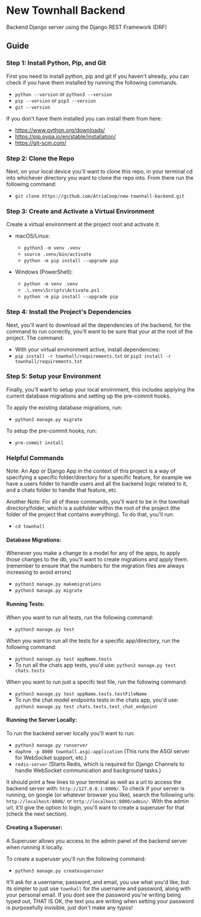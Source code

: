 # New Townhall Backend

Backend Django server using the Django REST Framework (DRF)

## Guide

### Step 1: Install Python, Pip, and Git

First you need to install python, pip and git if you haven't already, you can check if you have them installed by running the following commands.

- `python --version` or `python3 --version`
- `pip --version` or `pip3 --version`
- `git --version`

If you don't have them installed you can install them from here:
- https://www.python.org/downloads/
- https://pip.pypa.io/en/stable/installation/
- https://git-scm.com/

### Step 2: Clone the Repo

Next, on your local device you'll want to clone this repo, in your terminal cd into whichever directory you want to clone the repo into. From there run the following command:

- `git clone https://github.com/AtriaCoop/new-townhall-backend.git`

### Step 3: Create and Activate a Virtual Environment

Create a virtual environment at the project root and activate it:

- macOS/Linux:
  - `python3 -m venv .venv`
  - `source .venv/bin/activate`
  - `python -m pip install --upgrade pip`

- Windows (PowerShell):
  - `python -m venv .venv`
  - `.\.venv\Scripts\Activate.ps1`
  - `python -m pip install --upgrade pip`

### Step 4: Install the Project's Dependencies

Next, you'll want to download all the dependencies of the backend, for the command to run correctly, you'll want to be sure that your at the root of the project. The command:

- With your virtual environment active, install dependencies:
- `pip install -r townhall/requirements.txt` or `pip3 install -r townhall/requirements.txt`

### Step 5: Setup your Environment

Finally, you'll want to setup your local envirnment, this includes applying the current database migrations and setting up the pre-commit hooks.

To apply the existing database migrations, run:

- `python3 manage.py migrate`

To setup the pre-commit hooks, run:

- `pre-commit install`

### Helpful Commands

Note: An App or Django App in the context of this project is a way of specifying a specific folder/directory for a specific feature, for example we have a users folder to handle users and all the backend logic related to it, and a chats folder to handle that feature, etc.

Another Note: For all of these commands, you'll want to be in the townhall directory/folder, which is a subfolder within the root of the project (the folder of the project that contains everything). To do that, you'll run:

- `cd townhall`

#### Database Migrations:

Whenever you make a change to a model for any of the apps, to apply those changes to the db, you'll want to create migrations and apply them. (remember to ensure that the numbers for the migration files are always increasing to avoid errors)

- `python3 manage.py makemigrations`
- `python3 manage.py migrate`

#### Running Tests:

When you want to run all tests, run the following command:

- `python3 manage.py test`

When you want to run all the tests for a specific app/directory, run the following command:

- `python3 manage.py test appName.tests`
- To run all the chats app tests, you'd use: `python3 manage.py test chats.tests`

When you want to run just a specifc test file, run the following command:

- `python3 manage.py test appName.tests.testFileName`
- To run the chat model endpoints tests in the chats app, you'd use: `python3 manage.py test chats.tests.test_chat_endpoint`

#### Running the Server Locally:

To run the backend server locally you'll want to run:

- `python3 manage.py runserver`
- `daphne -p 8000 townhall.asgi:application` (This runs the ASGI server for WebSocket support, etc.)
- `redis-server` (Starts Redis, which is required for Django Channels to handle WebSocket communication and background tasks.)

It should print a few lines to your terminal as well as a url to access the backend server with: `http://127.0.0.1:8000/`. To check if your server is running, on google (or whatever browser you like), search the following urls: `http://localhost:8000/` or `http://localhost:8000/admin/`. With the admin url, it'll give the option to login, you'll want to create a superuser for that (check the next section).

#### Creating a Superuser:

A Superuser allows you access to the admin panel of the backend server when running it locally.

To create a superuser you'll run the following command:

- `python3 manage.py createsuperuser`

It'll ask for a username, password, and email, you use what you'd like, but its simpler to just use `townhall` for the username and password, along with your personal email. If you dont see the password you're writing being typed out, THAT IS OK, the text you are writing when setting your password is purposefully invisible, just don't make any typos!
